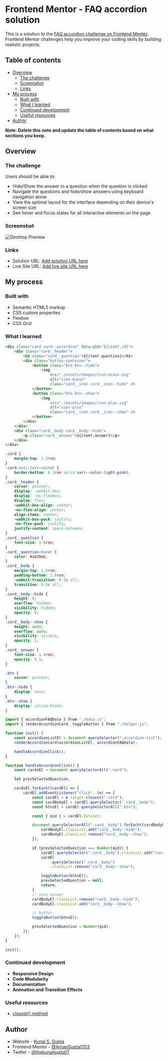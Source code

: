 # Frontend Mentor - FAQ accordion solution

This is a solution to the [FAQ accordion challenge on Frontend Mentor](https://www.frontendmentor.io/challenges/faq-accordion-wyfFdeBwBz). Frontend Mentor challenges help you improve your coding skills by building realistic projects.

## Table of contents

- [Overview](#overview)
  - [The challenge](#the-challenge)
  - [Screenshot](#screenshot)
  - [Links](#links)
- [My process](#my-process)
  - [Built with](#built-with)
  - [What I learned](#what-i-learned)
  - [Continued development](#continued-development)
  - [Useful resources](#useful-resources)
- [Author](#author)

**Note: Delete this note and update the table of contents based on what sections you keep.**

## Overview

### The challenge

Users should be able to:

- Hide/Show the answer to a question when the question is clicked
- Navigate the questions and hide/show answers using keyboard navigation alone
- View the optimal layout for the interface depending on their device's screen size
- See hover and focus states for all interactive elements on the page

### Screenshot

![Desktop Preview](./Output/desktop-preview.png)

### Links

- Solution URL: [Add solution URL here](https://your-solution-url.com)
- Live Site URL: [Add live site URL here](https://your-live-site-url.com)

## My process

### Built with

- Semantic HTML5 markup
- CSS custom properties
- Flexbox
- CSS Grid

### What I learned

```html
<div class="card card--accordion" data-qId="${item?.id}">
	<div class="card__header">
		<h2 class="card__question">${item?.question}</h2>
		<div class="button-container">
			<button class="btn btn--hide">
				<img
					src="./assets/images/icon-minus.svg"
					alt="icon-minus"
					class="card__icon card__icon--hide" />
			</button>
			<button class="btn btn--show">
				<img
					src="./assets/images/icon-plus.svg"
					alt="icon-plus"
					class="card__icon card__icon--show" />
			</button>
		</div>
	</div>
	<div class="card__body card__body--hide">
		<p class="card__answer">${item?.answer}</p>
	</div>
</div>
```

```css
.card {
	margin-top: 1.5rem;
}
.card:not(:last-child) {
	border-bottom: 0.1rem solid var(--color-light-pink);
}
.card__header {
	cursor: pointer;
	display: -webkit-box;
	display: -ms-flexbox;
	display: flex;
	-webkit-box-align: center;
	-ms-flex-align: center;
	align-items: center;
	-webkit-box-pack: justify;
	-ms-flex-pack: justify;
	justify-content: space-between;
}
.card__question {
	font-size: 1.6rem;
}
.card__question:hover {
	color: #ad28eb;
}
.card__body {
	margin-top: 1.6rem;
	padding-bottom: 1.6rem;
	-webkit-transition: 0.5s all;
	transition: 0.5s all;
}
.card__body--hide {
	height: 0;
	overflow: hidden;
	visibility: hidden;
	opacity: 0;
}
.card__body--show {
	height: auto;
	overflow: auto;
	visibility: visible;
	opacity: 1;
}
.card__answer {
	font-size: 1.4rem;
	opacity: 0.5;
}

.btn {
	cursor: pointer;
}
.btn--hide {
	display: none;
}
.btn--show {
	display: inline-block;
}
```

```js
import { accordionFAQData } from "./data.js";
import { renderAccordionCard, toggleButton } from "./helper.js";

function init() {
	const accordionListEl = document.querySelector(".accordion-list");
	renderAccordionCard(accordionListEl, accordionFAQData);

	handleAccordionClick();
}

function handleAccordionClick() {
	const cardsEl = document.querySelectorAll(".card");

	let prevSelectedQuestion;

	cardsEl.forEach((cardEl) => {
		cardEl.addEventListener("click", (e) => {
			const cardEl = e.target.closest(".card");
			const cardBodyEl = cardEl.querySelector(".card__body");
			const btnsEl = cardEl.querySelectorAll(".btn");

			const { qid } = cardEl.dataset;

			document.querySelectorAll(".card__body").forEach((cardBodyEl) => {
				cardBodyEl.classList.add("card__body--hide");
				cardBodyEl.classList.remove("card__body--show");
			});

			if (prevSelectedQuestion === Number(qid)) {
				cardEl.querySelector(".card__body").classList.add("card__body--hide");
				cardEl
					.querySelector(".card__body")
					.classList.remove("card__body--show");

				toggleButton(btnsEl);
				prevSelectedQuestion = null;
				return;
			}
			// show answer
			cardBodyEl.classList.remove("card__body--hide");
			cardBodyEl.classList.add("card__body--show");

			// button
			toggleButton(btnsEl);

			prevSelectedQuestion = Number(qid);
		});
	});
}

init();
```

### Continued development

- **Responsive Design**
- **Code Modularity**
- **Documentation**
- **Animation and Transition Effects**

### Useful resources

- [closest() method](https://developer.mozilla.org/en-US/docs/Web/API/Element/closest)

## Author

- Website - [Kunal S. Gupta](https://www.your-site.com)
- Frontend Mentor - [@AmanGupta1703](https://www.frontendmentor.io/profile/AmanGupta1703)
- Twitter - [@thekunalgupta17](https://www.twitter.com/thekunalgupta17)
